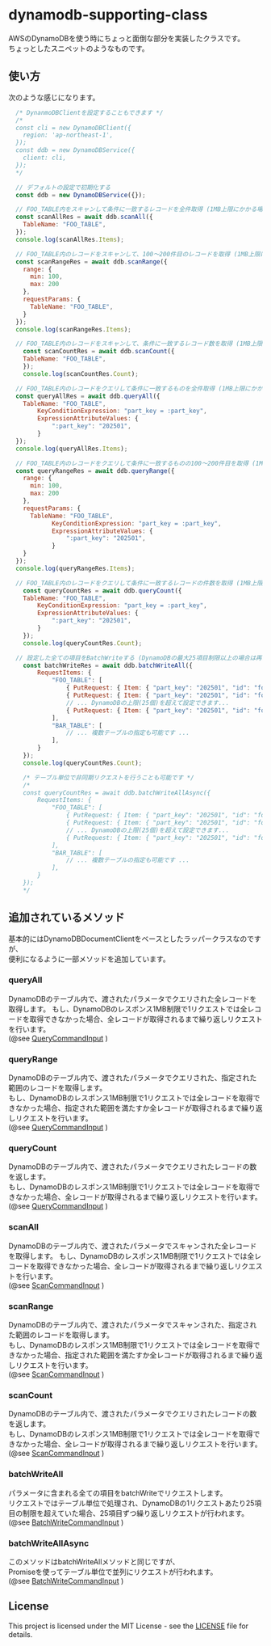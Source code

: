 # dynamodb-supporting-class

AWSのDynamoDBを使う時にちょっと面倒な部分を実装したクラスです。  
ちょっとしたスニペットのようなものです。

## 使い方

次のような感じになります。

```javascript
  /* DynanmoDBClientを設定することもできます */
  /*
  const cli = new DynamoDBClient({
    region: 'ap-northeast-1',
  });
  const ddb = new DynamoDBService({
    client: cli,
  });
  */

  // デフォルトの設定で初期化する
  const ddb = new DynamoDBService({});

  // FOO_TABLE内をスキャンして条件に一致するレコードを全件取得 (1MB上限にかかる場合は再リクエストする)
  const scanAllRes = await ddb.scanAll({
    TableName: "FOO_TABLE",
  });
  console.log(scanAllRes.Items);

  // FOO_TABLE内のレコードをスキャンして、100～200件目のレコードを取得 (1MB上限にかかる場合は再リクエストする)
  const scanRangeRes = await ddb.scanRange({
    range: {
      min: 100,
      max: 200
    },
    requestParams: {
      TableName: "FOO_TABLE",
    }
  });
  console.log(scanRangeRes.Items);

  // FOO_TABLE内のレコードをスキャンして、条件に一致するレコード数を取得 (1MB上限にかかる場合は再リクエストする)
	const scanCountRes = await ddb.scanCount({
    TableName: "FOO_TABLE",
	});
	console.log(scanCountRes.Count);

  // FOO_TABLE内のレコードをクエリして条件に一致するものを全件取得 (1MB上限にかかる場合は再リクエストする)
  const queryAllRes = await ddb.queryAll({
    TableName: "FOO_TABLE",
		KeyConditionExpression: "part_key = :part_key",
		ExpressionAttributeValues: {
			":part_key": "202501",
		}
  });
  console.log(queryAllRes.Items);

  // FOO_TABLE内のレコードをクエリして条件に一致するものの100～200件目を取得 (1MB上限にかかる場合は再リクエストする)
  const queryRangeRes = await ddb.queryRange({
    range: {
      min: 100,
      max: 200
    },
    requestParams: {
      TableName: "FOO_TABLE",
			KeyConditionExpression: "part_key = :part_key",
			ExpressionAttributeValues: {
				":part_key": "202501",
			}
    }
  });
  console.log(queryRangeRes.Items);

  // FOO_TABLE内のレコードをクエリして条件に一致するレコードの件数を取得 (1MB上限にかかる場合は再リクエストする)
	const queryCountRes = await ddb.queryCount({
    TableName: "FOO_TABLE",
		KeyConditionExpression: "part_key = :part_key",
		ExpressionAttributeValues: {
			":part_key": "202501",
		}
	});
	console.log(queryCountRes.Count);

  // 設定した全ての項目をBatchWriteする (DynamoDBの最大25項目制限以上の場合は再リクエストする)
	const batchWriteRes = await ddb.batchWriteAll({
		RequestItems: {
			"FOO_TABLE": [
				{ PutRequest: { Item: { "part_key": "202501", "id": "foo001" } } },
				{ PutRequest: { Item: { "part_key": "202501", "id": "foo002" } } },
				// ... DynamoDBの上限(25個)を超えて設定できます...
				{ PutRequest: { Item: { "part_key": "202501", "id": "foo100" } } },
			],
			"BAR_TABLE": [
				// ... 複数テーブルの指定も可能です ...
			],
		}
	});
	console.log(queryCountRes.Count);

	/* テーブル単位で非同期リクエストを行うことも可能です */
	/*
	const queryCountRes = await ddb.batchWriteAllAsync({
		RequestItems: {
			"FOO_TABLE": [
				{ PutRequest: { Item: { "part_key": "202501", "id": "foo001" } } },
				{ PutRequest: { Item: { "part_key": "202501", "id": "foo002" } } },
				// ... DynamoDBの上限(25個)を超えて設定できます...
				{ PutRequest: { Item: { "part_key": "202501", "id": "foo100" } } },
			],
			"BAR_TABLE": [
				// ... 複数テーブルの指定も可能です ...
			],
		}
	});
	*/
```

## 追加されているメソッド

基本的にはDynamoDBDocumentClientをベースとしたラッパークラスなのですが、  
便利になるように一部メソッドを追加しています。

### queryAll

DynamoDBのテーブル内で、渡されたパラメータでクエリされた全レコードを取得します。
もし、DynamoDBのレスポンス1MB制限で1リクエストでは全レコードを取得できなかった場合、全レコードが取得されるまで繰り返しリクエストを行います。  
(@see [QueryCommandInput](https://docs.aws.amazon.com/AWSJavaScriptSDK/v3/latest/Package/-aws-sdk-lib-dynamodb/TypeAlias/QueryCommandInput/) ) 

### queryRange

DynamoDBのテーブル内で、渡されたパラメータでクエリされた、指定された範囲のレコードを取得します。  
もし、DynamoDBのレスポンス1MB制限で1リクエストでは全レコードを取得できなかった場合、指定された範囲を満たすか全レコードが取得されるまで繰り返しリクエストを行います。  
(@see [QueryCommandInput](https://docs.aws.amazon.com/AWSJavaScriptSDK/v3/latest/Package/-aws-sdk-lib-dynamodb/TypeAlias/QueryCommandInput/) )

### queryCount

DynamoDBのテーブル内で、渡されたパラメータでクエリされたレコードの数を返します。  
もし、DynamoDBのレスポンス1MB制限で1リクエストでは全レコードを取得できなかった場合、全レコードが取得されるまで繰り返しリクエストを行います。  
(@see [QueryCommandInput](https://docs.aws.amazon.com/AWSJavaScriptSDK/v3/latest/Package/-aws-sdk-lib-dynamodb/TypeAlias/QueryCommandInput/) )

### scanAll

DynamoDBのテーブル内で、渡されたパラメータでスキャンされた全レコードを取得します。
もし、DynamoDBのレスポンス1MB制限で1リクエストでは全レコードを取得できなかった場合、全レコードが取得されるまで繰り返しリクエストを行います。  
(@see [ScanCommandInput](https://docs.aws.amazon.com/AWSJavaScriptSDK/v3/latest/Package/-aws-sdk-lib-dynamodb/TypeAlias/ScanCommandInput/) ) 

### scanRange

DynamoDBのテーブル内で、渡されたパラメータでスキャンされた、指定された範囲のレコードを取得します。  
もし、DynamoDBのレスポンス1MB制限で1リクエストでは全レコードを取得できなかった場合、指定された範囲を満たすか全レコードが取得されるまで繰り返しリクエストを行います。  
(@see [ScanCommandInput](https://docs.aws.amazon.com/AWSJavaScriptSDK/v3/latest/Package/-aws-sdk-lib-dynamodb/TypeAlias/ScanCommandInput/) ) 

### scanCount

DynamoDBのテーブル内で、渡されたパラメータでクエリされたレコードの数を返します。  
もし、DynamoDBのレスポンス1MB制限で1リクエストでは全レコードを取得できなかった場合、全レコードが取得されるまで繰り返しリクエストを行います。  
(@see [ScanCommandInput](https://docs.aws.amazon.com/AWSJavaScriptSDK/v3/latest/Package/-aws-sdk-lib-dynamodb/TypeAlias/ScanCommandInput/) ) 

### batchWriteAll

パラメータに含まれる全ての項目をbatchWriteでリクエストします。  
リクエストではテーブル単位で処理され、DynamoDBの1リクエストあたり25項目の制限を超えていた場合、25項目ずつ繰り返しリクエストが行われます。  
(@see [BatchWriteCommandInput](https://docs.aws.amazon.com/AWSJavaScriptSDK/v3/latest/Package/-aws-sdk-lib-dynamodb/TypeAlias/BatchWriteCommandInput/) )

### batchWriteAllAsync

このメソッドはbatchWriteAllメソッドと同じですが、  
Promiseを使ってテーブル単位で並列にリクエストが行われます。  
(@see [BatchWriteCommandInput](https://docs.aws.amazon.com/AWSJavaScriptSDK/v3/latest/Package/-aws-sdk-lib-dynamodb/TypeAlias/BatchWriteCommandInput/) )

## License

This project is licensed under the MIT License - see the [LICENSE](LICENSE) file for details.
